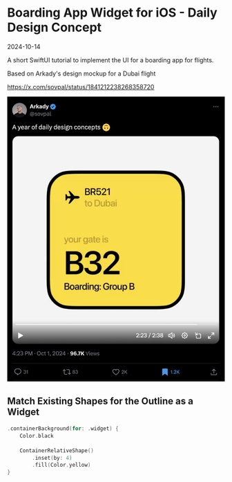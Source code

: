 # Boarding App Widget for iOS - Daily Design Concept
2024-10-14

A short SwiftUI tutorial to implement the UI for a boarding app for flights.

Based on Arkady's design mockup for a Dubai flight

https://x.com/sovpal/status/1841212238268358720

![Flight Boarding UI](Boarding_UI.png)


## Match Existing Shapes for the Outline as a Widget

```swift
.containerBackground(for: .widget) {
	Color.black

	ContainerRelativeShape()
		.inset(by: 4)
		.fill(Color.yellow)
}
```
